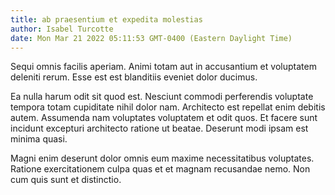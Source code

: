 ```yaml
---
title: ab praesentium et expedita molestias
author: Isabel Turcotte
date: Mon Mar 21 2022 05:11:53 GMT-0400 (Eastern Daylight Time)
---
```

Sequi omnis facilis aperiam. Animi totam aut in accusantium et voluptatem deleniti rerum. Esse est est blanditiis eveniet dolor ducimus.

 Ea nulla harum odit sit quod est. Nesciunt commodi perferendis voluptate tempora totam cupiditate nihil dolor nam. Architecto est repellat enim debitis autem. Assumenda nam voluptates voluptatem et odit quos. Et facere sunt incidunt excepturi architecto ratione ut beatae. Deserunt modi ipsam est minima quasi.

 Magni enim deserunt dolor omnis eum maxime necessitatibus voluptates. Ratione exercitationem culpa quas et et magnam recusandae nemo. Non cum quis sunt et distinctio.